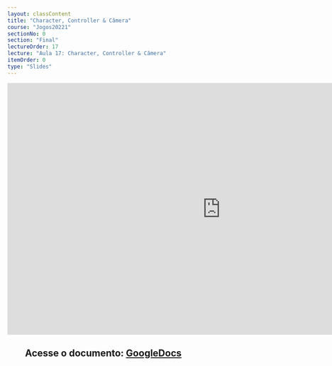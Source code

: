 ```yaml
---
layout: classContent
title: "Character, Controller & Câmera"
course: "Jogos20221"
sectionNo: 0
section: "Final"
lectureOrder: 17
lecture: "Aula 17: Character, Controller & Câmera"
itemOrder: 0
type: "Slides"
---
```


<iframe src="https://docs.google.com/presentation/d/e/2PACX-1vQmsyAxbQtBpAh8zhmfYHOAQh5ZnHJvT1rYPYtmcNavVUb414bLMeE1NFa5r9BLcgpSwOAyDySnvvNx/embed?start=false&loop=false&delayms=3000" frameborder="0" width="960" height="569" allowfullscreen="true" mozallowfullscreen="true" webkitallowfullscreen="true"></iframe>

## &nbsp;&nbsp;&nbsp;&nbsp;&nbsp;&nbsp;&nbsp;&nbsp;Acesse o documento: [GoogleDocs](https://docs.google.com/presentation/d/1XTTgPjVBNGxlShREPXSEpBUJY6h_CpvDF5hHqG4_V-Q/edit?usp=sharing)
